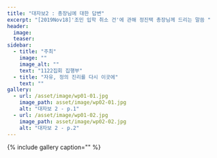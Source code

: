 ```yaml
---
title: "대자보2 : 총장님에 대한 답변"
excerpt: "[2019Nov18]'조민 입학 취소 건'에 관해 정진택 총장님께 드리는 말씀 "
header:
  image: 
  teaser: 
sidebar:
  - title: "주최"
    image: ""
    image_alt: ""
    text: "1122집회 집행부"
  - title: "자유, 정의 진리를 다시 이곳에"
    text: ""
gallery:
  - url: /asset/image/wp01-01.jpg
    image_path: asset/image/wp02-01.jpg
    alt: "대자보 2 - p.1"
  - url: /asset/image/wp01-02.jpg
    image_path: asset/image/wp02-02.jpg
    alt: "대자보 2 - p.2"
---
```



{% include gallery caption="" %}
